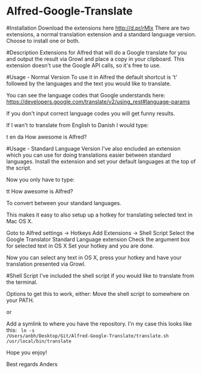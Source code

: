 Alfred-Google-Translate
=======================
#Installation
Download the extensions here http://d.pr/rMIx
There are two extensions, a normal translation extension and a standard language version.
Choose to install one or both.

#Description
Extensions for Alfred that will do a Google translate for you and output the result via Growl and place a copy in your clipboard.
This extension doesn't use the Google API calls, so it's free to use.

#Usage - Normal Version
To use it in Alfred the default shortcut is 't' followed by the languages and the text you would like to translate.

You can see the language codes that Google understands here:
https://developers.google.com/translate/v2/using_rest#language-params

If you don't input correct language codes you will get funny results.

If I wan't to translate from English to Danish I would type:

t en da How awesome is Alfred?

#Usage - Standard Language Version
I've also encluded an extension which you can use for doing translations easier between standard languages.
Install the extension and set your default languages at the top of the script.

Now you only have to type:

tt How awesome is Alfred?

To convert between your standard languages.

This makes it easy to also setup up a hotkey for translating selected text in Mac OS X.

Goto to Alfred settings -> Hotkeys
Add Extensions -> Shell Script
Select the Google Translator Standard Language extension
Check the argument box for selected text in OS X
Set your hotkey and you are done.

Now you can select any text in OS X, press your hotkey and have your translation presented via Growl.

#Shell Script
I've included the shell script if you would like to translate from the terminal.

Options to get this to work, either:
Move the shell script to somewhere on your PATH.

or

Add a symlink to where you have the repository.
I'n my case this looks like this:
<code>
ln -s /Users/anbh/Desktop/Git/Alfred-Google-Translate/translate.sh /usr/local/bin/translate
</code>

Hope you enjoy!

Best regards
Anders